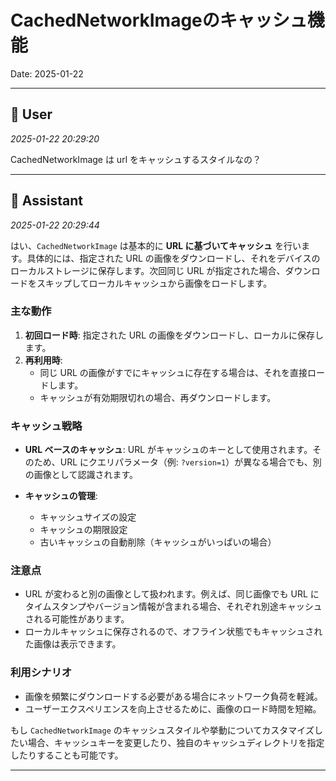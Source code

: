 # CachedNetworkImageのキャッシュ機能

Date: 2025-01-22

---

## 👤 User
*2025-01-22 20:29:20*

CachedNetworkImage は url をキャッシュするスタイルなの？

---

## 🤖 Assistant
*2025-01-22 20:29:44*

はい、`CachedNetworkImage` は基本的に **URL に基づいてキャッシュ** を行います。具体的には、指定された URL の画像をダウンロードし、それをデバイスのローカルストレージに保存します。次回同じ URL が指定された場合、ダウンロードをスキップしてローカルキャッシュから画像をロードします。

### 主な動作
1. **初回ロード時**: 指定された URL の画像をダウンロードし、ローカルに保存します。
2. **再利用時**: 
   - 同じ URL の画像がすでにキャッシュに存在する場合は、それを直接ロードします。
   - キャッシュが有効期限切れの場合、再ダウンロードします。

### キャッシュ戦略
- **URL ベースのキャッシュ**: 
  URL がキャッシュのキーとして使用されます。そのため、URL にクエリパラメータ（例: `?version=1`）が異なる場合でも、別の画像として認識されます。

- **キャッシュの管理**:
  - キャッシュサイズの設定
  - キャッシュの期限設定
  - 古いキャッシュの自動削除（キャッシュがいっぱいの場合）

### 注意点
- URL が変わると別の画像として扱われます。例えば、同じ画像でも URL にタイムスタンプやバージョン情報が含まれる場合、それぞれ別途キャッシュされる可能性があります。
- ローカルキャッシュに保存されるので、オフライン状態でもキャッシュされた画像は表示できます。

### 利用シナリオ
- 画像を頻繁にダウンロードする必要がある場合にネットワーク負荷を軽減。
- ユーザーエクスペリエンスを向上させるために、画像のロード時間を短縮。

もし `CachedNetworkImage` のキャッシュスタイルや挙動についてカスタマイズしたい場合、キャッシュキーを変更したり、独自のキャッシュディレクトリを指定したりすることも可能です。

---
